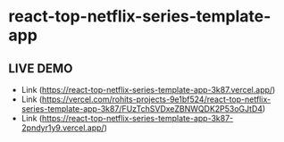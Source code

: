﻿# react-top-netflix-series-template-app

## LIVE DEMO 
- Link (https://react-top-netflix-series-template-app-3k87.vercel.app/)
- Link (https://vercel.com/rohits-projects-9e1bf524/react-top-netflix-series-template-app-3k87/FUzTchSVDxeZBNWQDK2P53oGJtD4)
- Link (https://react-top-netflix-series-template-app-3k87-2pndyr1y9.vercel.app/)
